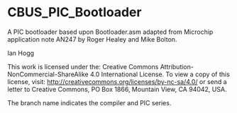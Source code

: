 # CBUS_PIC_Bootloader
A PIC bootloader based upon Bootloader.asm adapted from Microchip application note AN247 by Roger Healey and Mike Bolton.

Ian Hogg

This work is licensed under the:
      Creative Commons Attribution-NonCommercial-ShareAlike 4.0 International License.
   To view a copy of this license, visit:
      http://creativecommons.org/licenses/by-nc-sa/4.0/
   or send a letter to Creative Commons, PO Box 1866, Mountain View, CA 94042, USA.

The branch name indicates the compiler and PIC series.
